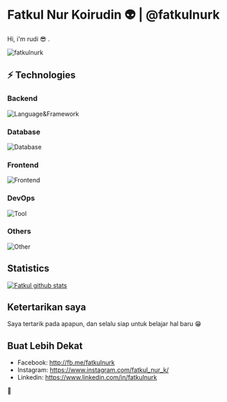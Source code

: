 # Fatkul Nur Koirudin :alien: | @fatkulnurk

Hi, i'm rudi :sunglasses: .

<p align="left"><img src="https://github-profile-trophy.vercel.app/?username=fatkulnurk" alt="fatkulnurk" /></p>


## ⚡ Technologies

### Backend
![Language&Framework](https://skillicons.dev/icons?i=php,laravel,golang,javascript,express)

### Database 
![Database](https://skillicons.dev/icons?i=mysql,redis,sqlite,planetscale,clickhouse)

### Frontend
![Frontend](https://skillicons.dev/icons?i=alpinejs,tailwindcss,vue,nuxtjs)

### DevOps
![Tool](https://skillicons.dev/icons?i=linux,docker,kubernetes,nginx,gcp,aws,azure,cloudflare,sentry)

### Others
![Other](https://skillicons.dev/icons?i=postman,selenium,git,github,gitlab)


## Statistics
[![Fatkul github stats](https://github-readme-stats.vercel.app/api?username=fatkulnurk)](https://github.com/fatkulnurk)


## Ketertarikan saya
Saya tertarik pada apapun, dan selalu siap untuk belajar hal baru 😁

## Buat Lebih Dekat
- Facebook: <http://fb.me/fatkulnurk>
- Instagram: <https://www.instagram.com/fatkul_nur_k/>
- Linkedin: <https://www.linkedin.com/in/fatkulnurk>

:tropical_fish:
